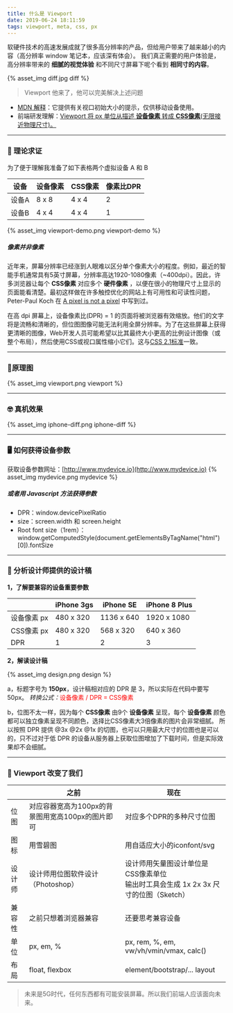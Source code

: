 ```yaml
---
title: 什么是 Viewport
date: 2019-06-24 18:11:59
tags: viewport, meta, css, px
---
```


软硬件技术的高速发展成就了很多高分辨率的产品，但给用户带来了越来越小的内容（高分辨率 window 笔记本，应该深有体会）。
我们真正需要的用户体验是，高分辨率带来的 **细腻的视觉体验** 和不同尺寸屏幕下呢个看到 **相同寸的内容**。

{% asset_img diff.jpg diff %}

> Viewport 他来了，他可以完美解决上述问题

- [MDN 解释](https://developer.mozilla.org/zh-CN/docs/Web/HTML/Element/meta)：它提供有关视口初始大小的提示，仅供移动设备使用。
- 前端研发理解：<u>Viewport 将 px 单位从描述 **设备像素** 转成 **CSS像素**(无限接近物理尺寸)。</u>

---
### 🤔 理论求证

为了便于理解我准备了如下表格两个虚拟设备 A 和 B

| 设备 | 设备像素 | CSS像素 | 像素比DPR |
| --- | --- | --- | --- |
| 设备A | 8 x 8 | 4 x 4 | 2 |
| 设备B | 4 x 4 | 4 x 4 | 1 |

{% asset_img viewport-demo.png viewport-demo %}

##### 像素并非像素

近年来，屏幕分辨率已经涨到人眼难以区分单个像素大小的程度。例如，最近的智能手机通常具有5英寸屏幕，分辨率高达1920-1080像素（~400dpi）。因此，许多浏览器让每个 **CSS像素** 对应多个 **硬件像素** ，以便在很小的物理尺寸上显示的页面能看清楚。最初这样做在许多触控优化的网站上有可用性和可读性问题， Peter-Paul Koch 在 [A pixel is not a pixel](http://www.quirksmode.org/blog/archives/2010/04/a_pixel_is_not.html) 中写到过。

在高 dpi 屏幕上，设备像素比(DPR) = 1 的页面将被浏览器有效缩放。他们的文字将是流畅和清晰的，但位图图像可能无法利用全屏分辨率。为了在这些屏幕上获得更清晰的图像，Web开发人员可能希望以比其最终大小更高的比例设计图像（或整个布局），然后使用CSS或视口属性缩小它们。这与[CSS 2.1标准](http://www.w3.org/TR/CSS2/syndata.html#length-units)一致。

---
### 📐原理图

{% asset_img viewport.png viewport %}

---
### 🤓 真机效果

{% asset_img iphone-diff.png iphone-diff %}

---
### 🖥 如何获得设备参数

获取设备参数网址：[http://www.mydevice.io](http://www.mydevice.io)
{% asset_img mydevice.png mydevice %}

##### 或者用 Javascript 方法获得参数
- DPR：window.devicePixelRatio
- size：screen.width 和 screen.height
- Root font size（1rem）：window.getComputedStyle(document.getElementsByTagName("html")[0]).fontSize

---
### 💎 分析设计师提供的设计稿

**1，了解要兼容的设备重要参数**

|  | iPhone 3gs | iPhone SE | iPhone 8 Plus |
| --- | --- | --- | --- |
| 设备像素 px | 480 x 320 | 1136 x 640 | 1920 x 1080 |
| CSS像素 px | 480 x 320 | 568 x 320 | 640 x 360 |
| DPR | 1 | 2 | 3 |


**2，解读设计稿**

{% asset_img design.png design %}

a，标题字号为 **150px**，设计稿相对应的 DPR 是 3，所以实际在代码中要写 50px。
*转换公式：*<span style="color: red;">设备像素 / DPR = CSS像素</span>

b，位图不太一样，因为每个 **CSS像素** 由9个 **设备像素** 呈现，每个 **设备像素** 颜色都可以独立像素呈现不同颜色，选择比CSS像素大3倍像素的图片会非常细腻。
所以按照 DPR 提供 @3x @2x @1x 的切图，也可以只用最大尺寸的位图也是可以的，只不过对于低 DPR 的设备从服务器上获取位图增加了下载时间，但是实际效果却不会细腻。

---
### 💎 Viewport 改变了我们

|  | 之前 | 现在 |
| --- | --- | --- |
| 位图 | 对应容器宽高为100px的背景图用宽高100px的图片即可 | 对应多个DPR的多种尺寸位图 |
| 图标 | 用雪碧图 | 用自适应大小的iconfont/svg |
| 设计师 | 设计师用位图软件设计 （Photoshop） | 设计师用矢量图设计单位是CSS像素单位<br>输出时工具会生成 1x 2x 3x 尺寸的位图（Sketch） |
| 兼容性 | 之前只想着浏览器兼容 | 还要思考兼容设备 |
| 单位 | px, em, % | px, rem, %, em, vw/vh/vmin/vmax, calc() |
| 布局 | float, flexbox | element/bootstrap/... layout |

> 未来是5G时代，任何东西都有可能安装屏幕。所以我们前端人应该面向未来。

